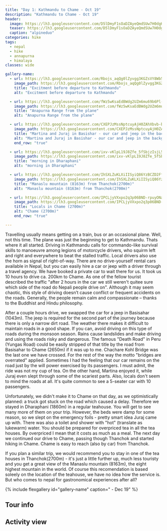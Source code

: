 ```yaml
---
title: "Day 1: Kathmandu to Chame - Oct 19"
description: "Kathmandu to Chame - Oct 19"
header:
  image: https://lh3.googleusercontent.com/D5lDmyF1sOaDZAyeQmdSUw7H0dgHnSGFTAbtZgR5DuUbWFwNQWyncSYnBAQMo2Xy6M-23cVELOIhp5Jtaw5-4SwOvtsrtyP0SUIvmvE3_OQQtk-8cIerWLCKelNEVI_IU4z9XiIFXALiEfOvu_OzFrwdmwXUvDAwJpjR2ysaO56a-waBbqSXmPEEQOuPit2aP_1WLP5PfP4mz7b3B5Lu94ZVRr6cJas7In0NR-CobA9928erZ2Jm9x0B7I39uwA95oNwONhb8gPNZmqNa0kP57iey4RB0XcdjyqJt6PLeYy-D1lDISeId3JbhaGXKhM1sA6JrAk7I1WHFk54lXYgGr0on6uqA7fqHR4IgLWaa4Q0yL6R_5-q-hZ6KcMW0aijm6W-9fjYNNvnu3ZynqVwldnixDuuF6vhQBYh0ro3BfoVtpqOCkFuxTGqHdZ-WRPrhX3DEbo6EBbYqFIHerYwmeZ8nzA4SuiDlSAblIjWhbBL1mLhxkniS3FguZCMGPgZeoeI-FpF8bPQRI_FHlHE1f2ryr2Le06kXYC-hOgdzkVVjVL6V_jN44_56vFlcIQshYvng51w_xwJbBEUT0DiK_Xqek2jDizzjlewsEFrSd8__sDZOdIlNYwSYOWNpSOANZFqqMCNsglt8YvnFAYoM7GDrOSM5xXBNQgAKYNQA4o2_O3kBEr2Pnzeo4_s3ewdVfSF_ztf3rc-nO1VItcHPvH_GewMKS_HL5C0eCrTA70AWGw=w839-h630-no
  teaser: https://lh3.googleusercontent.com/D5lDmyF1sOaDZAyeQmdSUw7H0dgHnSGFTAbtZgR5DuUbWFwNQWyncSYnBAQMo2Xy6M-23cVELOIhp5Jtaw5-4SwOvtsrtyP0SUIvmvE3_OQQtk-8cIerWLCKelNEVI_IU4z9XiIFXALiEfOvu_OzFrwdmwXUvDAwJpjR2ysaO56a-waBbqSXmPEEQOuPit2aP_1WLP5PfP4mz7b3B5Lu94ZVRr6cJas7In0NR-CobA9928erZ2Jm9x0B7I39uwA95oNwONhb8gPNZmqNa0kP57iey4RB0XcdjyqJt6PLeYy-D1lDISeId3JbhaGXKhM1sA6JrAk7I1WHFk54lXYgGr0on6uqA7fqHR4IgLWaa4Q0yL6R_5-q-hZ6KcMW0aijm6W-9fjYNNvnu3ZynqVwldnixDuuF6vhQBYh0ro3BfoVtpqOCkFuxTGqHdZ-WRPrhX3DEbo6EBbYqFIHerYwmeZ8nzA4SuiDlSAblIjWhbBL1mLhxkniS3FguZCMGPgZeoeI-FpF8bPQRI_FHlHE1f2ryr2Le06kXYC-hOgdzkVVjVL6V_jN44_56vFlcIQshYvng51w_xwJbBEUT0DiK_Xqek2jDizzjlewsEFrSd8__sDZOdIlNYwSYOWNpSOANZFqqMCNsglt8YvnFAYoM7GDrOSM5xXBNQgAKYNQA4o2_O3kBEr2Pnzeo4_s3ewdVfSF_ztf3rc-nO1VItcHPvH_GewMKS_HL5C0eCrTA70AWGw=w800-h300-no
  caption: "alpineduo"
categories: hike
tags:
  - nepal
  - hike
  - annapurna
  - himalaya
classes: wide

gallery-name:
  - url: https://lh3.googleusercontent.com/Rbojs_aqQg0lZyvgg3KGZsVY8Wb581MDtPX8wX00zEdigLiVozpOB4L4JHC2x6x1IAIkk-Ie_GPm1YtF_dRezOReV7EVlrB8pJ1lJN4JLvONtTcMxhjn2x1DaJkHlGEQpU1Rxc6dlvgC6RdJncv5jwWgqhKYakkNgq2S73kRnQpOnycuXRKPXYmiYlqqlZxmF86ugld1ISqkmy7UaRFUWa-84b_mQnwhI6u9g9waTKcEiuvsRXqlQgTZ_AqC1B7-LbQqd4ZSg7K5V_1vwO17NbWZm3LoNmrQiNjZ0JgsH34GNef8T0MHSYdC4sY3WL5MlT-PiRfi6GMZs9Lf8BXjGjG0TyohAmQFva9zA5csIeXno1lNzOnZ8jpUAno69Vg4T963o1wfqG928yrAbZT8b-TjFT90KKVDZlzIa-cElF3G5UnraKbkHB_Gl-9sp-7wpt7LdIOYrkC-Z4MeI9M9eBuF5daChcx1soSf2IjzDcaRZeiOylRNgZOCsCYBJhRW2hxKzckcB9AqXa7mnEGMcaxvi4qkqoVQyA3fhmu_X00jUfQ3X4YKTbB-8pJj9clI-yB52g0x9ptVRckqaa0XFANfA8SUKc9rCqXrmjL7-tKjozLy0mh7AqWIQYxiYTopopIhXwtJlWMrmDOxWt30WNWe2nmraYL6b8rAhtTMK2qBLLDuRK-zjsYtFV5hXz51E8qn3Upv3VIlK967KfmSvbt7nTzei-TzK-SyB6Co9kZOOi0=w695-h926-no
    image_path: https://lh3.googleusercontent.com/Rbojs_aqQg0lZyvgg3KGZsVY8Wb581MDtPX8wX00zEdigLiVozpOB4L4JHC2x6x1IAIkk-Ie_GPm1YtF_dRezOReV7EVlrB8pJ1lJN4JLvONtTcMxhjn2x1DaJkHlGEQpU1Rxc6dlvgC6RdJncv5jwWgqhKYakkNgq2S73kRnQpOnycuXRKPXYmiYlqqlZxmF86ugld1ISqkmy7UaRFUWa-84b_mQnwhI6u9g9waTKcEiuvsRXqlQgTZ_AqC1B7-LbQqd4ZSg7K5V_1vwO17NbWZm3LoNmrQiNjZ0JgsH34GNef8T0MHSYdC4sY3WL5MlT-PiRfi6GMZs9Lf8BXjGjG0TyohAmQFva9zA5csIeXno1lNzOnZ8jpUAno69Vg4T963o1wfqG928yrAbZT8b-TjFT90KKVDZlzIa-cElF3G5UnraKbkHB_Gl-9sp-7wpt7LdIOYrkC-Z4MeI9M9eBuF5daChcx1soSf2IjzDcaRZeiOylRNgZOCsCYBJhRW2hxKzckcB9AqXa7mnEGMcaxvi4qkqoVQyA3fhmu_X00jUfQ3X4YKTbB-8pJj9clI-yB52g0x9ptVRckqaa0XFANfA8SUKc9rCqXrmjL7-tKjozLy0mh7AqWIQYxiYTopopIhXwtJlWMrmDOxWt30WNWe2nmraYL6b8rAhtTMK2qBLLDuRK-zjsYtFV5hXz51E8qn3Upv3VIlK967KfmSvbt7nTzei-TzK-SyB6Co9kZOOi0=w300-h400-no
    title: "Excitment before departure to Kathmandu"
    alt: "Excitment before departure to Kathmandu"

  - url: https://lh3.googleusercontent.com/fWz5wKsaEdBWdg2UZm6mu69b6Pl-OylGHpRFHqQKJ6jPCgXVSGGUOpipbBzcwY2waIwxnmkKNme1eF54GU04HMWaAUaeF4AJG3z-PKhw__jafjXSh1pzvC42CuinKM-oJ37ka2umPDiAbyN2qbas8SvGEq--2JTq3dGpFScTgWRz_l_Du6jQw-cga5goHllGoEgcNsr5wfzyG5BBRa-bQa-_hkBHletqzlTLj79PYgW-XS0tfMrISYc2GnmfOIA4oTcwCTuMGX7CPj1orOKCSiEj7iZ1M4SFITkLSqirTbu041Ip2VDreP8bjMARU7of9tcYqF9LhNg1E9otJs-5HL_KPdaYRVgKPnRcSToZ7NY3i3SA1ssbdTBYpFiSvCPNfqjo_AFZTzNE3-7cjNPfbTqvZiKb6P0eEvlJXowGrkfIWcxKy1hEWUAsqFdhC_ggEJmmJ8uwWnuZtnKFV4iFRRi4XXwAfXlWFoKMxH0oml8RAEIICUZIqNipSGF9XPFxZCNzendR1BakvPVPf0ogFMUdR9lQUM6xI_seEoJyj6km_F3FaJRO-qUC3peS0jjWcHf4oGi0vYBPmpRUcVmB2xnR6wsDM7PfY_p7FR4xGA9sRy5wigcbLVWHAt94xjHptg67ijlQqs2JLu81EOmqoi6x0KyxdzEjjC3JZMyIxVVclzgjCSr2SVZDpFgbV2p74I8d488q7x06c3OxiQPpgcflrgpzZVxyIa5Q2YfTenrdjTg=w1235-h926-no
    image_path: https://lh3.googleusercontent.com/fWz5wKsaEdBWdg2UZm6mu69b6Pl-OylGHpRFHqQKJ6jPCgXVSGGUOpipbBzcwY2waIwxnmkKNme1eF54GU04HMWaAUaeF4AJG3z-PKhw__jafjXSh1pzvC42CuinKM-oJ37ka2umPDiAbyN2qbas8SvGEq--2JTq3dGpFScTgWRz_l_Du6jQw-cga5goHllGoEgcNsr5wfzyG5BBRa-bQa-_hkBHletqzlTLj79PYgW-XS0tfMrISYc2GnmfOIA4oTcwCTuMGX7CPj1orOKCSiEj7iZ1M4SFITkLSqirTbu041Ip2VDreP8bjMARU7of9tcYqF9LhNg1E9otJs-5HL_KPdaYRVgKPnRcSToZ7NY3i3SA1ssbdTBYpFiSvCPNfqjo_AFZTzNE3-7cjNPfbTqvZiKb6P0eEvlJXowGrkfIWcxKy1hEWUAsqFdhC_ggEJmmJ8uwWnuZtnKFV4iFRRi4XXwAfXlWFoKMxH0oml8RAEIICUZIqNipSGF9XPFxZCNzendR1BakvPVPf0ogFMUdR9lQUM6xI_seEoJyj6km_F3FaJRO-qUC3peS0jjWcHf4oGi0vYBPmpRUcVmB2xnR6wsDM7PfY_p7FR4xGA9sRy5wigcbLVWHAt94xjHptg67ijlQqs2JLu81EOmqoi6x0KyxdzEjjC3JZMyIxVVclzgjCSr2SVZDpFgbV2p74I8d488q7x06c3OxiQPpgcflrgpzZVxyIa5Q2YfTenrdjTg=w400-h300-no
    title: "Anapurna Range from the plane"
    alt: "Anapurna Range from the plane"

  - url: https://lh3.googleusercontent.com/CXEPJzMssNptcuyAjH0ZAhXbvb-bvgaRHd7KieHT9x29inAuddXgcfSP0FNYbgnSI9TZPthytaZ4GjqacnfypsBgLfyPjmGn85z_UpRF_cxB2c67YJwJ93YmMEDDtMMAbovqVTvrjOmaSW5OmJmFUeG-qi81Txx9ie-yhQuJJhZN5nYMKMJ7evqnbg-ghk-VG0cqZbyLtLnv3cKILgk8YOiYpAb7w5mr3XzJiu2QnkMf0ZtJJ2MtJDD8A2j4WZDNlBkZHP1iAWY5N8oo94BvT0OgQrM7vWL6bNXj6-948lKFY1I-WAubpXZ6YduRo6KXAnXaUvMzSkWjDvdUHIIBKbceeFsuXo7BYfVNxvfLdWXigT5z5r-LNhdFIwV7dJtpp5mn_6lqtSgesWZMlAj6wn4yIykRM98h-0VAMQ4WVbe1PoiGh7xlUGFzxpDQCY2ICib9mUhyoI7ijfyssWH1YbTucqhBDIkXfB_mtb6uJqYgfI61RB5QIF4B24tB7-eVOAon18m1It1l6CrI8wxWS7QqmG4Dv9Mo0-TjKJYhdZGc0ozoffVwvDb8JpO7hER9aEKdc0AgAY4c9JKFzEDX8qH32dcfvYSqYVzUvkkD_ddqQK3EmPq62dHMlB-3z8aRXzYZ38neyq8gzzU8i5zVRvVqoXWdn6pCiluUif50fFwFjBcdJFnZkGao9EwwuerWYWaEvWpAKFOCWJJ4_BKHUbX185dvoAsEXj1EFOKrZH5eAn0=w1235-h926-no
    image_path: https://lh3.googleusercontent.com/CXEPJzMssNptcuyAjH0ZAhXbvb-bvgaRHd7KieHT9x29inAuddXgcfSP0FNYbgnSI9TZPthytaZ4GjqacnfypsBgLfyPjmGn85z_UpRF_cxB2c67YJwJ93YmMEDDtMMAbovqVTvrjOmaSW5OmJmFUeG-qi81Txx9ie-yhQuJJhZN5nYMKMJ7evqnbg-ghk-VG0cqZbyLtLnv3cKILgk8YOiYpAb7w5mr3XzJiu2QnkMf0ZtJJ2MtJDD8A2j4WZDNlBkZHP1iAWY5N8oo94BvT0OgQrM7vWL6bNXj6-948lKFY1I-WAubpXZ6YduRo6KXAnXaUvMzSkWjDvdUHIIBKbceeFsuXo7BYfVNxvfLdWXigT5z5r-LNhdFIwV7dJtpp5mn_6lqtSgesWZMlAj6wn4yIykRM98h-0VAMQ4WVbe1PoiGh7xlUGFzxpDQCY2ICib9mUhyoI7ijfyssWH1YbTucqhBDIkXfB_mtb6uJqYgfI61RB5QIF4B24tB7-eVOAon18m1It1l6CrI8wxWS7QqmG4Dv9Mo0-TjKJYhdZGc0ozoffVwvDb8JpO7hER9aEKdc0AgAY4c9JKFzEDX8qH32dcfvYSqYVzUvkkD_ddqQK3EmPq62dHMlB-3z8aRXzYZ38neyq8gzzU8i5zVRvVqoXWdn6pCiluUif50fFwFjBcdJFnZkGao9EwwuerWYWaEvWpAKFOCWJJ4_BKHUbX185dvoAsEXj1EFOKrZH5eAn0=w400-h300-no
    title: "Martina and Juraj in Basishar - our car and jeep in the background"
    alt: "Martina and Juraj in Basishar - our car and jeep in the background"
    end_row: "true"

  - url: https://lh3.googleusercontent.com/ixv-vKlpL19J8Zfe_5fSbjzIsjL54etXf-f-SGP1TGDbVgdVloVU7PTBMn1RUOJe96FKc8Rfr7-KtI8mqVVqAON6d49JY6WEDB3W0gIS-OrtCBSrDlX7XGX7R06Per6rYAR6rsZzEgYQwKFZy2iROGwUkW5c8JqQfrU23BdkEvDIFhYxBQ7VDfsfsNvBSYUjSFEcFEoW-HBPUIxA5H0hApA31uUbDE2YCvVeDvQL4Invj_lROnGJXn80r62Ua6EzvN-uuQ1NVpW6pyLkE8w14O1Z8WzEiqM2cqSZAdcxMticZRVglX2O8Ty7kJ22DzLtCWRu3_yMdZgBEAZkdaJXBgibHebLgeWb9pGq7oj0Lepm7ObwnQKdx25CKBpuITuztXX9ZHS3PMWS29bku_kEu_rknft6Q8pwq5vM4waZbSx37TbfzN1K78aibuAy8tWv7N_62rIcYog4vPHW4VvFzTz8XNOHlWOxo3aG1-4s5RuN9_CGhnLBHRIsAH0esFFS-GKl24GgDYwQMSSbmCO6UkgR4DZL8NLBrQ4jQ5ousmwxWKmKRvniWDNJfgSyrf9aMcc5I7Km5m8Qhenk83NvwUHBaMrUKzlfBFIViN3zynw6S130U4aEiBFEBMhwUDwWKbyJl3iitjh3cpWsQkGKJGVZbUGRV_epDf5zeeHg0a6TyRDPRGH4bCT722EgO2gY7pZhOCa_Y0raC4XIh5yPGnxTZPBxpgfLxhOKLZ78LrvCM_o=w695-h926-no
    image_path: https://lh3.googleusercontent.com/ixv-vKlpL19J8Zfe_5fSbjzIsjL54etXf-f-SGP1TGDbVgdVloVU7PTBMn1RUOJe96FKc8Rfr7-KtI8mqVVqAON6d49JY6WEDB3W0gIS-OrtCBSrDlX7XGX7R06Per6rYAR6rsZzEgYQwKFZy2iROGwUkW5c8JqQfrU23BdkEvDIFhYxBQ7VDfsfsNvBSYUjSFEcFEoW-HBPUIxA5H0hApA31uUbDE2YCvVeDvQL4Invj_lROnGJXn80r62Ua6EzvN-uuQ1NVpW6pyLkE8w14O1Z8WzEiqM2cqSZAdcxMticZRVglX2O8Ty7kJ22DzLtCWRu3_yMdZgBEAZkdaJXBgibHebLgeWb9pGq7oj0Lepm7ObwnQKdx25CKBpuITuztXX9ZHS3PMWS29bku_kEu_rknft6Q8pwq5vM4waZbSx37TbfzN1K78aibuAy8tWv7N_62rIcYog4vPHW4VvFzTz8XNOHlWOxo3aG1-4s5RuN9_CGhnLBHRIsAH0esFFS-GKl24GgDYwQMSSbmCO6UkgR4DZL8NLBrQ4jQ5ousmwxWKmKRvniWDNJfgSyrf9aMcc5I7Km5m8Qhenk83NvwUHBaMrUKzlfBFIViN3zynw6S130U4aEiBFEBMhwUDwWKbyJl3iitjh3cpWsQkGKJGVZbUGRV_epDf5zeeHg0a6TyRDPRGH4bCT722EgO2gY7pZhOCa_Y0raC4XIh5yPGnxTZPBxpgfLxhOKLZ78LrvCM_o=w300-h400-no
    title: "morning in Dharaphani"
    alt: "morning in Dharaphani"

  - url: https://lh3.googleusercontent.com/IhSXLZuKLXiIISyiQ86YzBCZD2FfMkWwKYOBiGTay412Xr02UKZPyScY5kg24DlC-tRjRSB5gN8H4NtVnpoh7oztIEZ91cQFSg4Apq8v4wsQOzHcsXUFRee2gbTjI0psh999v8iXBUpUI-e1PwJ82XE0s8x1BAjTEt1Ce76HoPxJoHIOjXbIAx5VJXPl8a25TchTgBjRYh94BusGeezO0tjt92-OIvVI-VUGk1H-dPufdNWtdkg6xf_ZKRe7RqBvgJL8fI3SmAG3bQZoej3Xmty2i806YfnbrreQg3R6GgBG-9Ta4hBoHOhculTxfDlwXEJxejxpGBwqjYkSi4gONBcnpbrakiouslWY14Ufr3NV4THLv1wp0aCPOorFj0LqA_T-vLuIw80Nn8xLDJo6DakD7jvUU28HGQvM2mZDOJSyS8cOu4YC1K61O11duNjYM6Rd6TR5RlAPEAEFIhT1cd0RILb-E3Tf-mgy9FxCzGiqe8wF2SqTNJU7mAq7enASonmwx3zQwwAt1sCb-9t5M-hK95ViqzfD4vrIzWhQZ4M9Jc7LwLGUmKgn7PMKhqctgczmK4DaobBUcFrpes8hLzepPB-2UdDwcKN725HjRQZhP2z2KeVwca1ns_8qGVLaPKCHTItMKITEtIjAeFui2RM8wRlcOADhJcaAotSfX7w0lKAu6U73DG0YA6nHeOhRsPkQ1UJ52ZW4xTLOxdxjHiyi6rM4mV7IdHuKFPF4jXO5Zuc=w689-h918-no
    image_path: https://lh3.googleusercontent.com/IhSXLZuKLXiIISyiQ86YzBCZD2FfMkWwKYOBiGTay412Xr02UKZPyScY5kg24DlC-tRjRSB5gN8H4NtVnpoh7oztIEZ91cQFSg4Apq8v4wsQOzHcsXUFRee2gbTjI0psh999v8iXBUpUI-e1PwJ82XE0s8x1BAjTEt1Ce76HoPxJoHIOjXbIAx5VJXPl8a25TchTgBjRYh94BusGeezO0tjt92-OIvVI-VUGk1H-dPufdNWtdkg6xf_ZKRe7RqBvgJL8fI3SmAG3bQZoej3Xmty2i806YfnbrreQg3R6GgBG-9Ta4hBoHOhculTxfDlwXEJxejxpGBwqjYkSi4gONBcnpbrakiouslWY14Ufr3NV4THLv1wp0aCPOorFj0LqA_T-vLuIw80Nn8xLDJo6DakD7jvUU28HGQvM2mZDOJSyS8cOu4YC1K61O11duNjYM6Rd6TR5RlAPEAEFIhT1cd0RILb-E3Tf-mgy9FxCzGiqe8wF2SqTNJU7mAq7enASonmwx3zQwwAt1sCb-9t5M-hK95ViqzfD4vrIzWhQZ4M9Jc7LwLGUmKgn7PMKhqctgczmK4DaobBUcFrpes8hLzepPB-2UdDwcKN725HjRQZhP2z2KeVwca1ns_8qGVLaPKCHTItMKITEtIjAeFui2RM8wRlcOADhJcaAotSfX7w0lKAu6U73DG0YA6nHeOhRsPkQ1UJ52ZW4xTLOxdxjHiyi6rM4mV7IdHuKFPF4jXO5Zuc=w300-h400-no
    title: "Manaslu mountain (8163m) from Thanchok(2700m)"
    alt: "Manaslu mountain (8163m) from Thanchok(2700m)"

  - url: https://lh3.googleusercontent.com/IPCLjyVXxpo2q3p06BND-rpuyONa2GNxWPlubEcgyE26BQ2EihR05Sl6CVkwjMRk4hJduwOXKQjkSylGXjj7UaY6Uv120hE8exYx6sLM0npweNidISGTVvBH8_LY_ysQ3wTAsdRQcGt1uDcoThM4f45Bi_kOdA69S-Eu5ooboh19Ocv4EoG3vdBa3bwDZ5yz5lpw4Y2anxkMzjo9RnvfCurOPAuD2It_X4HoaonDS7t90ZPERvF8CgBFUMY7EzJSCWJ3YWqR-jQqdLmc8WtISCNe26jm8VVCAGdFxUFsgMr-e4z-4Gbn4S32b88UJBEOUqNkbB26Gl_6QAf6DcsweQpt_XFxpKDMtvhX5t9HMjyg1Xn1E_g4W1HrVPI4aahU6I3x-dXafR0NKDu6zuP0h30YdECK5iuRRQZHnasyxNs2PWw7JKm03agv1oGhJ3rwV2mvSM2Q8Mi2v1-KsQCD98vwjLtXfQIT1p1TWKtjEn6cCYlQJzkaDZtuqrkuPe9Krq1-KmT-GLYcBoYSfAwcPLAecD5-y0jVZJyPpbvaA8lPvVwpZapBLcxoTRFUi41BrxiuTxNoOQ_Nl5E8SCfY2SQt-_0CKmF-aHHKWa9hKCfPfq24gfar-fq97TnTT6uuXIevQO_dig2fejOYInhhSxxOxRle5aMBfNTEZJ5taspy_Ubw5en8dZzL040NWZYpLKyUu0wJN9PHC1Emya8Rh_46SnDzEvsEiTXfXmaZRaTRXqI=w689-h918-no
    image_path: https://lh3.googleusercontent.com/IPCLjyVXxpo2q3p06BND-rpuyONa2GNxWPlubEcgyE26BQ2EihR05Sl6CVkwjMRk4hJduwOXKQjkSylGXjj7UaY6Uv120hE8exYx6sLM0npweNidISGTVvBH8_LY_ysQ3wTAsdRQcGt1uDcoThM4f45Bi_kOdA69S-Eu5ooboh19Ocv4EoG3vdBa3bwDZ5yz5lpw4Y2anxkMzjo9RnvfCurOPAuD2It_X4HoaonDS7t90ZPERvF8CgBFUMY7EzJSCWJ3YWqR-jQqdLmc8WtISCNe26jm8VVCAGdFxUFsgMr-e4z-4Gbn4S32b88UJBEOUqNkbB26Gl_6QAf6DcsweQpt_XFxpKDMtvhX5t9HMjyg1Xn1E_g4W1HrVPI4aahU6I3x-dXafR0NKDu6zuP0h30YdECK5iuRRQZHnasyxNs2PWw7JKm03agv1oGhJ3rwV2mvSM2Q8Mi2v1-KsQCD98vwjLtXfQIT1p1TWKtjEn6cCYlQJzkaDZtuqrkuPe9Krq1-KmT-GLYcBoYSfAwcPLAecD5-y0jVZJyPpbvaA8lPvVwpZapBLcxoTRFUi41BrxiuTxNoOQ_Nl5E8SCfY2SQt-_0CKmF-aHHKWa9hKCfPfq24gfar-fq97TnTT6uuXIevQO_dig2fejOYInhhSxxOxRle5aMBfNTEZJ5taspy_Ubw5en8dZzL040NWZYpLKyUu0wJN9PHC1Emya8Rh_46SnDzEvsEiTXfXmaZRaTRXqI=w300-h400-no
    title: "Locals in Chame (2700m)"
    alt: "Chame (2700m)"
    end_row: "true"

---
```

Travelling usually means getting on a train, bus or an occasional plane. Well, not this time. The plane was just the beginning to get to Kathmandu. Thats where it all started. Driving in Kathmandu calls for commando-like survival skills to manoeuvre among legions of motorcycle drivers, who squirm left and right and everywhere to beat the stalled traffic. Local drivers also use the horn as signal of right-of-way. There are no drive-yourself rental cars available in Nepal, but you can easily hire a car or jeep with a driver through a travel agency. We have booked a private car to wait there for us. It took us 10 hours to drive ca. 200km to Chame. As one of the fellow tourist described the traffic "after 2 hours in the car we still weren't quitee sure which side of the road do Nepali people drive on". Although it may seem chaotic, this style of driving doesn’t cause conflict or frequent accidents on the roads. Generally, the people remain calm and compassionate – thanks to the Buddhist and Hindu philosophy. 

After a couple hours drive, we swapped the car for a jeep in Basisahar (1043m). The jeep is required for the second part of the journey because there is only a narrow dirt road. The weather there makes it difficult to maintain roads in a good shape.  If you can, avoid driving on this type of roads during the monsoon season. Rains cause landslides and make driving and using the roads risky and dangerous. The famous "Death Road" in Peru (Yungas Road) could be easily stripped of that title by the road from Basisahar to Chame (2650m) if it was up to me. Chachare Kohl Bridge was the last one we have crossed. For the rest of the way the motto "bridges are overrated" applied. Sometimes I had the feeling that our car remains on the road just by the will power exercised by its passengers. I must admit, the ride was not my cup of tea. On the other hand, Martina enjoyed it, while Juraj even slept through some of the scariest parts. Also, locals don't seem to mind the roads at all. It's quite common to see a 5-seater car with 10 passengers. 

Unfortunately, we didn't make it to Chame on that day, as we optimistically planned: a truck got stuck on the road which caused a delay. Therefore we stayed in Dharaphani (1860m) in a regular teahouse. You will get to see many more of them on your trip. However, the beds were damp for some reason, so we slept on the emergency foils - pretty smart idea Juraj came up with. There was also a toilet and shower with "hot" (translate as lukewarm) water. You should be prepared for overpriced tea in all the tea houses. By overpriced I mean that it costs as much as a meal. The next day we continued our drive to Chame, passing though Thanchok and started hiking in Chame.  Chame is easy to reach (also by car) from Thanchok.

If you plan a similar trip, we would recommend you to stay in one of the tea houses in Thanchok(2700m) - it's just a little further up, much less touristy and you get a great view of the Manaslu mountain (8163m), the eight highest mountain in the world. Of course this recomendation is based soleely on the location of the teahouse, we have no idea how the service is. But who comes to nepal for gastronomical experiences after all? 

 
{% include flexgallery id="gallery-name" caption=" - Dec 19" %}

## Tour info

## Activity view
